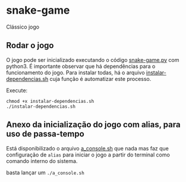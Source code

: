 # snake-game

 Clássico jogo
## Rodar o jogo

O jogo pode ser inicializado executando o código [snake-game.py](snake-game.py) com python3.
É importante observar que há dependências para o funcionamento do jogo. Para instalar todas, há o arquivo [instalar-dependencias.sh](instalar-dependencias.sh) cuja função é automatizar este processo.

Execute:
```
chmod +x instalar-dependencias.sh
./instalar-dependencias.sh
```

## Anexo da inicialização do jogo com alias, para uso de passa-tempo

Está disponibilizado o arquivo [a_console.sh](a_console.sh) que nada mas faz que configuração de `alias` para iniciar o jogo a partir do terminal como comando interno do sistema.

basta lançar um `./a_console.sh`
